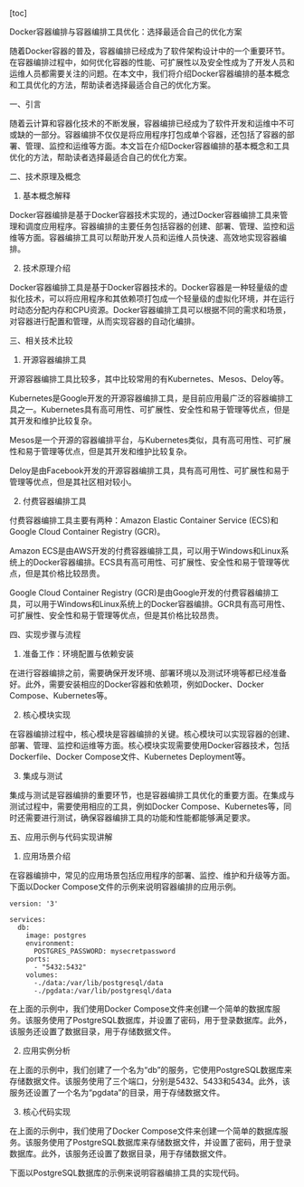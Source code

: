 
[toc]                    
                
                
Docker容器编排与容器编排工具优化：选择最适合自己的优化方案

随着Docker容器的普及，容器编排已经成为了软件架构设计中的一个重要环节。在容器编排过程中，如何优化容器的性能、可扩展性以及安全性成为了开发人员和运维人员都需要关注的问题。在本文中，我们将介绍Docker容器编排的基本概念和工具优化的方法，帮助读者选择最适合自己的优化方案。

一、引言

随着云计算和容器化技术的不断发展，容器编排已经成为了软件开发和运维中不可或缺的一部分。容器编排不仅仅是将应用程序打包成单个容器，还包括了容器的部署、管理、监控和运维等方面。本文旨在介绍Docker容器编排的基本概念和工具优化的方法，帮助读者选择最适合自己的优化方案。

二、技术原理及概念

1. 基本概念解释

Docker容器编排是基于Docker容器技术实现的，通过Docker容器编排工具来管理和调度应用程序。容器编排的主要任务包括容器的创建、部署、管理、监控和运维等方面。容器编排工具可以帮助开发人员和运维人员快速、高效地实现容器编排。

2. 技术原理介绍

Docker容器编排工具是基于Docker容器技术的。Docker容器是一种轻量级的虚拟化技术，可以将应用程序和其依赖项打包成一个轻量级的虚拟化环境，并在运行时动态分配内存和CPU资源。Docker容器编排工具可以根据不同的需求和场景，对容器进行配置和管理，从而实现容器的自动化编排。

三、相关技术比较

1. 开源容器编排工具

开源容器编排工具比较多，其中比较常用的有Kubernetes、Mesos、Deloy等。

Kubernetes是Google开发的开源容器编排工具，是目前应用最广泛的容器编排工具之一。Kubernetes具有高可用性、可扩展性、安全性和易于管理等优点，但是其开发和维护比较复杂。

Mesos是一个开源的容器编排平台，与Kubernetes类似，具有高可用性、可扩展性和易于管理等优点，但是其开发和维护比较复杂。

Deloy是由Facebook开发的开源容器编排工具，具有高可用性、可扩展性和易于管理等优点，但是其社区相对较小。

2. 付费容器编排工具

付费容器编排工具主要有两种：Amazon Elastic Container Service (ECS)和Google Cloud Container Registry (GCR)。

Amazon ECS是由AWS开发的付费容器编排工具，可以用于Windows和Linux系统上的Docker容器编排。ECS具有高可用性、可扩展性、安全性和易于管理等优点，但是其价格比较昂贵。

Google Cloud Container Registry (GCR)是由Google开发的付费容器编排工具，可以用于Windows和Linux系统上的Docker容器编排。GCR具有高可用性、可扩展性、安全性和易于管理等优点，但是其价格比较昂贵。

四、实现步骤与流程

1. 准备工作：环境配置与依赖安装

在进行容器编排之前，需要确保开发环境、部署环境以及测试环境等都已经准备好。此外，需要安装相应的Docker容器和依赖项，例如Docker、Docker Compose、Kubernetes等。

2. 核心模块实现

在容器编排过程中，核心模块是容器编排的关键。核心模块可以实现容器的创建、部署、管理、监控和运维等方面。核心模块实现需要使用Docker容器技术，包括Dockerfile、Docker Compose文件、Kubernetes Deployment等。

3. 集成与测试

集成与测试是容器编排的重要环节，也是容器编排工具优化的重要方面。在集成与测试过程中，需要使用相应的工具，例如Docker Compose、Kubernetes等，同时还需要进行测试，确保容器编排工具的功能和性能都能够满足要求。

五、应用示例与代码实现讲解

1. 应用场景介绍

在容器编排中，常见的应用场景包括应用程序的部署、监控、维护和升级等方面。下面以Docker Compose文件的示例来说明容器编排的应用示例。

```
version: '3'

services:
  db:
    image: postgres
    environment:
      POSTGRES_PASSWORD: mysecretpassword
    ports:
      - "5432:5432"
    volumes:
      -./data:/var/lib/postgresql/data
      -./pgdata:/var/lib/postgresql/data
```

在上面的示例中，我们使用Docker Compose文件来创建一个简单的数据库服务。该服务使用了PostgreSQL数据库，并设置了密码，用于登录数据库。此外，该服务还设置了数据目录，用于存储数据文件。

2. 应用实例分析

在上面的示例中，我们创建了一个名为“db”的服务，它使用PostgreSQL数据库来存储数据文件。该服务使用了三个端口，分别是5432、5433和5434。此外，该服务还设置了一个名为“pgdata”的目录，用于存储数据文件。

3. 核心代码实现

在上面的示例中，我们使用了Docker Compose文件来创建一个简单的数据库服务。该服务使用了PostgreSQL数据库来存储数据文件，并设置了密码，用于登录数据库。此外，该服务还设置了数据目录，用于存储数据文件。

下面以PostgreSQL数据库的示例来说明容器编排工具的实现代码。


